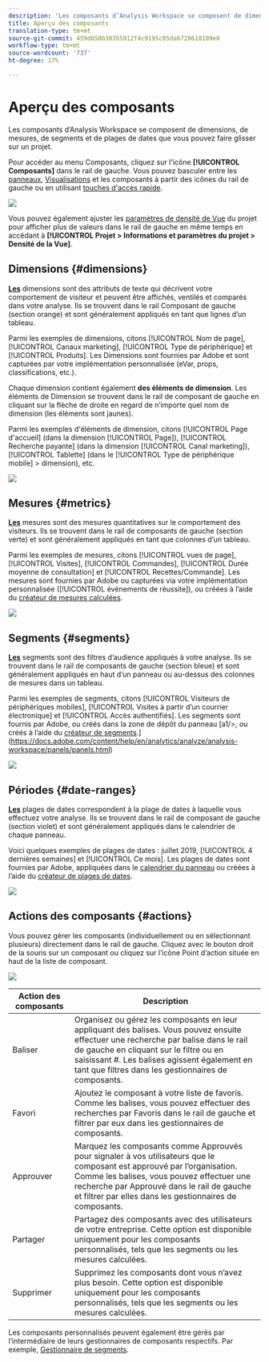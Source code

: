 ```yaml
---
description: 'Les composants d’Analysis Workspace se composent de dimensions, de mesures, de segments et de plages de dates que vous pouvez faire glisser sur un projet. '
title: Aperçu des composants
translation-type: tm+mt
source-git-commit: 459d650b30355912f4c9195c05da6728610109e8
workflow-type: tm+mt
source-wordcount: '737'
ht-degree: 17%

---
```



# Aperçu des composants

Les composants d’Analysis Workspace se composent de dimensions, de mesures, de segments et de plages de dates que vous pouvez faire glisser sur un projet.

Pour accéder au menu Composants, cliquez sur l&#39;icône **[!UICONTROL Composants]** dans le rail de gauche. Vous pouvez basculer entre les [panneaux](https://experienceleague.adobe.com/docs/analytics/analyze/analysis-workspace/panels/panels.html?lang=fr-FR), [Visualisations](https://docs.adobe.com/content/help/fr-FR/analytics/analyze/analysis-workspace/visualizations/freeform-analysis-visualizations.html) et les composants à partir des icônes du rail de gauche ou en utilisant [touches d&#39;accès rapide](/help/analyze/analysis-workspace/build-workspace-project/fa-shortcut-keys.md).

![](assets/component-overview.png)

Vous pouvez également ajuster les [paramètres de densité de Vue](https://docs.adobe.com/content/help/fr-FR/analytics/analyze/analysis-workspace/build-workspace-project/view-density.html) du projet pour afficher plus de valeurs dans le rail de gauche en même temps en accédant à **[!UICONTROL Projet > Informations et paramètres du projet > Densité de la Vue]**.

## Dimensions {#dimensions}

[**Les**](https://docs.adobe.com/content/help/en/analytics/components/dimensions/overview.html) dimensions sont des attributs de texte qui décrivent votre comportement de visiteur et peuvent être affichés, ventilés et comparés dans votre analyse. Ils se trouvent dans le rail Composant de gauche (section orange) et sont généralement appliqués en tant que lignes d’un tableau.

Parmi les exemples de dimensions, citons [!UICONTROL Nom de page], [!UICONTROL Canaux marketing], [!UICONTROL Type de périphérique] et [!UICONTROL Produits]. Les Dimensions sont fournies par Adobe et sont capturées par votre implémentation personnalisée (eVar, props, classifications, etc.).

Chaque dimension contient également **des éléments de dimension**. Les éléments de Dimension se trouvent dans le rail de composant de gauche en cliquant sur la flèche de droite en regard de n’importe quel nom de dimension (les éléments sont jaunes).

Parmi les exemples d&#39;éléments de dimension, citons [!UICONTROL Page d&#39;accueil] (dans la dimension [!UICONTROL Page]), [!UICONTROL Recherche payante] (dans la dimension [!UICONTROL Canal marketing]), [!UICONTROL Tablette] (dans le [!UICONTROL Type de périphérique mobile] > dimension), etc.

![](assets/dimensions.png)

## Mesures {#metrics}

[**Les**](https://docs.adobe.com/content/help/en/analytics/components/metrics/overview.html) mesures sont des mesures quantitatives sur le comportement des visiteurs. Ils se trouvent dans le rail de composants de gauche (section verte) et sont généralement appliqués en tant que colonnes d’un tableau.

Parmi les exemples de mesures, citons [!UICONTROL vues de page], [!UICONTROL Visites], [!UICONTROL Commandes], [!UICONTROL Durée moyenne de consultation] et [!UICONTROL Recettes/Commande]. Les mesures sont fournies par Adobe ou capturées via votre implémentation personnalisée ([!UICONTROL événements de réussite]), ou créées à l’aide du [créateur de mesures calculées](https://docs.adobe.com/content/help/fr-FR/analytics/components/calculated-metrics/calcmetric-workflow/cm-build-metrics.html).

![](assets/metrics.png)

## Segments {#segments}

[**Les**](https://docs.adobe.com/content/help/fr-FR/analytics/analyze/analysis-workspace/components/t-freeform-project-segment.html) segments sont des filtres d’audience appliqués à votre analyse. Ils se trouvent dans le rail de composants de gauche (section bleue) et sont généralement appliqués en haut d’un panneau ou au-dessus des colonnes de mesures dans un tableau.

Parmi les exemples de segments, citons [!UICONTROL Visiteurs de périphériques mobiles], [!UICONTROL Visites à partir d’un courrier électronique] et [!UICONTROL Accès authentifiés]. Les segments sont fournis par Adobe, ou créés dans la zone de dépôt du panneau [a1/>, ou créés à l’aide du [créateur de segments](https://docs.adobe.com/content/help/fr-FR/analytics/components/segmentation/segmentation-workflow/seg-build.html).](https://docs.adobe.com/content/help/en/analytics/analyze/analysis-workspace/panels/panels.html)

![](assets/segments.png)

## Périodes {#date-ranges}

[**Les**](https://docs.adobe.com/content/help/fr-FR/analytics/analyze/analysis-workspace/components/calendar-date-ranges/calendar.html) plages de dates correspondent à la plage de dates à laquelle vous effectuez votre analyse. Ils se trouvent dans le rail de composant de gauche (section violet) et sont généralement appliqués dans le calendrier de chaque panneau.

Voici quelques exemples de plages de dates : juillet 2019, [!UICONTROL 4 dernières semaines] et [!UICONTROL Ce mois]. Les plages de dates sont fournies par Adobe, appliquées dans le [calendrier du panneau](https://docs.adobe.com/content/help/en/analytics/analyze/analysis-workspace/panels/panels.html) ou créées à l’aide du [créateur de plages de dates](https://docs.adobe.com/content/help/en/analytics/analyze/analysis-workspace/components/calendar-date-ranges/custom-date-ranges.html).

![](assets/date-ranges.png)

## Actions des composants {#actions}

Vous pouvez gérer les composants (individuellement ou en sélectionnant plusieurs) directement dans le rail de gauche. Cliquez avec le bouton droit de la souris sur un composant ou cliquez sur l’icône Point d’action située en haut de la liste de composant.

![](assets/component-actions.png)

| Action des composants | Description |
|--- |--- |
| Baliser | Organisez ou gérez les composants en leur appliquant des balises. Vous pouvez ensuite effectuer une recherche par balise dans le rail de gauche en cliquant sur le filtre ou en saisissant #. Les balises agissent également en tant que filtres dans les gestionnaires de composants. |
| Favori | Ajoutez le composant à votre liste de favoris. Comme les balises, vous pouvez effectuer des recherches par Favoris dans le rail de gauche et filtrer par eux dans les gestionnaires de composants. |
| Approuver | Marquez les composants comme Approuvés pour signaler à vos utilisateurs que le composant est approuvé par l’organisation. Comme les balises, vous pouvez effectuer une recherche par Approuvé dans le rail de gauche et filtrer par elles dans les gestionnaires de composants. |
| Partager | Partagez des composants avec des utilisateurs de votre entreprise. Cette option est disponible uniquement pour les composants personnalisés, tels que les segments ou les mesures calculées. |
| Supprimer | Supprimez les composants dont vous n’avez plus besoin. Cette option est disponible uniquement pour les composants personnalisés, tels que les segments ou les mesures calculées. |

Les composants personnalisés peuvent également être gérés par l’intermédiaire de leurs gestionnaires de composants respectifs. Par exemple, [Gestionnaire de segments](/help/components/segmentation/segmentation-workflow/seg-manage.md).
